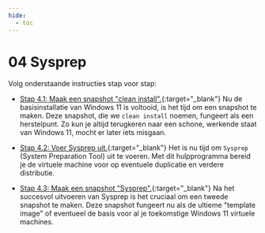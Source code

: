```yaml
---
hide:
  - toc
---
```


# 04 Sysprep

Volg onderstaande instructies stap voor stap:

- [Stap 4.1: Maak een snapshot "clean install".](../../howtos/maak-snapshot-vm-virtualbox/index.md){:target="_blank"} 
Nu de basisinstallatie van Windows 11 is voltooid, is het tijd om een snapshot te maken. Deze snapshot, die we `clean install` noemen, fungeert als een herstelpunt. Zo kun je altijd terugkeren naar een schone, werkende staat van Windows 11, mocht er later iets misgaan.

- [Stap 4.2: Voer Sysprep uit.](../../howtos/sysprep-windows11-vm-virtualbox/index.md){:target="_blank"} 
Het is nu tijd om `Sysprep` (System Preparation Tool) uit te voeren. Met dit hulpprogramma bereid je de virtuele machine voor op eventuele duplicatie en verdere distributie. 

- [Stap 4.3: Maak een snapshot "Sysprep".](../../howtos/maak-snapshot-vm-virtualbox/index.md){:target="_blank"} 
Na het succesvol uitvoeren van Sysprep is het cruciaal om een tweede snapshot te maken. Deze snapshot fungeert nu als de ultieme "template image" of eventueel de basis voor al je toekomstige Windows 11 virtuele machines.
